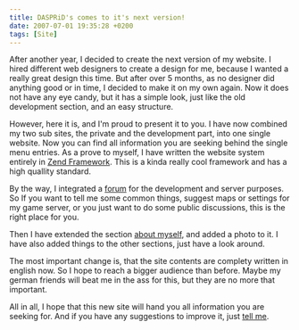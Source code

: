 ```yaml
---
title: DASPRiD's comes to it's next version!
date: 2007-07-01 19:35:28 +0200
tags: [Site]
---
```


After another year, I decided to create the next version of my website. I hired different web designers to create a design for me, because I wanted a really great design this time. But after over 5 months, as no designer did anything good or in time, I decided to make it on my own again. Now it does not have any eye candy, but it has a simple look, just like the old development section, and an easy structure.

However, here it is, and I'm proud to present it to you. I have now combined my two sub sites, the private and the development part, into one single website. Now you can find all information you are seeking behind the single menu entries. As a prove to myself, I have written the website system entirely in [Zend Framework](http://framework.zend.com/). This is a kinda really cool framework and has a high quallity standard.

By the way, I integrated a [forum](http://forum) for the development and server purposes. So If you want to tell me some common things, suggest maps or settings for my game server, or you just want to do some public discussions, this is the right place for you.

Then I have extended the section [about myself](/about/), and added a photo to it. I have also added things to the other sections, just have a look around.

The most important change is, that the site contents are complety written in english now. So I hope to reach a bigger audience than before. Maybe my german friends will beat me in the ass for this, but they are no more that important.

All in all, I hope that this new site will hand you all information you are seeking for. And if you have any suggestions to improve it, just [tell me](/contact/).